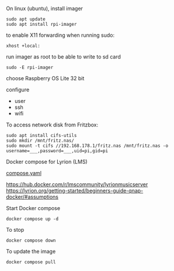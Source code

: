 On linux (ubuntu), install imager

    sudo apt update
    sudo apt install rpi-imager

to enable X11 forwarding when running sudo:
    
    xhost +local:

run imager as root to be able to write to sd card
    
    sudo -E rpi-imager

choose Raspberry OS Lite 32 bit

configure
- user
- ssh
- wifi


To access network disk from Fritzbox:

    sudo apt install cifs-utils    
    sudo mkdir /mnt/fritz.nas/
    sudo mount -t cifs //192.168.178.1/fritz.nas /mnt/fritz.nas -o username=___,password=___,uid=pi,gid=pi

Docker compose for Lyrion (LMS)

[compose.yaml](compose.yaml)

https://hub.docker.com/r/lmscommunity/lyrionmusicserver
https://lyrion.org/getting-started/beginners-guide-qnap-docker/#assumptions


Start Docker compose

    docker compose up -d

To stop

    docker compose down

To update the image

    docker compose pull
